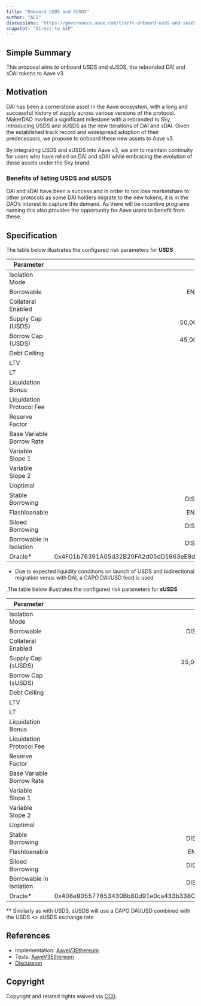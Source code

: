 ```yaml
---
title: "Onboard USDS and SUSDS"
author: "ACI"
discussions: "https://governance.aave.com/t/arfc-onboard-usds-and-susds-to-aave-v3/18987"
snapshot: "Direct-to-AIP"
---
```


## Simple Summary

This proposal aims to onboard USDS and sUSDS, the rebranded DAI and sDAI tokens to Aave v3.

## Motivation

DAI has been a cornerstone asset in the Aave ecosystem, with a long and successful history of supply across various versions of the protocol. MakerDAO marked a significant milestone with a rebranded to Sky, introducing USDS and sUSDS as the new iterations of DAI and sDAI. Given the established track record and widespread adoption of their predecessors, we propose to onboard these new assets to Aave v3.

By integrating USDS and sUSDS into Aave v3, we aim to maintain continuity for users who have relied on DAI and sDAI while embracing the evolution of these assets under the Sky brand.

### Benefits of listing USDS and sUSDS

DAI and sDAI have been a success and in order to not lose marketshare to other protocols as some DAI holders migrate to the new tokens, it is in the DAO’s interest to capture this demand. As there will be incentive programs running this also provides the opportunity for Aave users to benefit from these.

## Specification

The table below illustrates the configured risk parameters for **USDS**

| Parameter                 |                                      Value |
| ------------------------- | -----------------------------------------: |
| Isolation Mode            |                                      false |
| Borrowable                |                                    ENABLED |
| Collateral Enabled        |                                       true |
| Supply Cap (USDS)         |                                 50,000,000 |
| Borrow Cap (USDS)         |                                 45,000,000 |
| Debt Ceiling              |                                      USD 0 |
| LTV                       |                                       63 % |
| LT                        |                                       72 % |
| Liquidation Bonus         |                                      7.5 % |
| Liquidation Protocol Fee  |                                       10 % |
| Reserve Factor            |                                       25 % |
| Base Variable Borrow Rate |                                        0 % |
| Variable Slope 1          |                                      5.5 % |
| Variable Slope 2          |                                       75 % |
| Uoptimal                  |                                       90 % |
| Stable Borrowing          |                                   DISABLED |
| Flashloanable             |                                    ENABLED |
| Siloed Borrowing          |                                   DISABLED |
| Borrowable in Isolation   |                                   DISABLED |
| Oracle\*                  | 0x4F01b76391A05d32B20FA2d05dD5963eE8db20E6 |

- Due to expected liquidity conditions on launch of USDS and bidirectional migration venus with DAI, a CAPO DAI/USD feed is used

,The table below illustrates the configured risk parameters for **sUSDS**

| Parameter                 |                                      Value |
| ------------------------- | -----------------------------------------: |
| Isolation Mode            |                                      false |
| Borrowable                |                                   DISABLED |
| Collateral Enabled        |                                       true |
| Supply Cap (sUSDS)        |                                 35,000,000 |
| Borrow Cap (sUSDS)        |                                          0 |
| Debt Ceiling              |                                      USD 0 |
| LTV                       |                                       75 % |
| LT                        |                                       78 % |
| Liquidation Bonus         |                                      7.5 % |
| Liquidation Protocol Fee  |                                       10 % |
| Reserve Factor            |                                       25 % |
| Base Variable Borrow Rate |                                        0 % |
| Variable Slope 1          |                                      5.5 % |
| Variable Slope 2          |                                       75 % |
| Uoptimal                  |                                       90 % |
| Stable Borrowing          |                                   DISABLED |
| Flashloanable             |                                    ENABLED |
| Siloed Borrowing          |                                   DISABLED |
| Borrowable in Isolation   |                                   DISABLED |
| Oracle\*                  | 0x408e905577653430Bb80d91e0ca433b338CEA7C6 |

\*\* Similarly as with USDS, sUSDS will use a CAPO DAI/USD combined with the USDS <> sUSDS exchange rate

## References

- Implementation: [AaveV3Ethereum](https://github.com/bgd-labs/aave-proposals-v3/blob/main/src/20240914_AaveV3Ethereum_OnboardUSDSAndSUSDS/AaveV3Ethereum_OnboardUSDSAndSUSDS_20240914.sol)
- Tests: [AaveV3Ethereum](https://github.com/bgd-labs/aave-proposals-v3/blob/main/src/20240914_AaveV3Ethereum_OnboardUSDSAndSUSDS/AaveV3Ethereum_OnboardUSDSAndSUSDS_20240914.t.sol)
- [Discussion](https://governance.aave.com/t/arfc-onboard-usds-and-susds-to-aave-v3/18987)

## Copyright

Copyright and related rights waived via [CC0](https://creativecommons.org/publicdomain/zero/1.0/).
